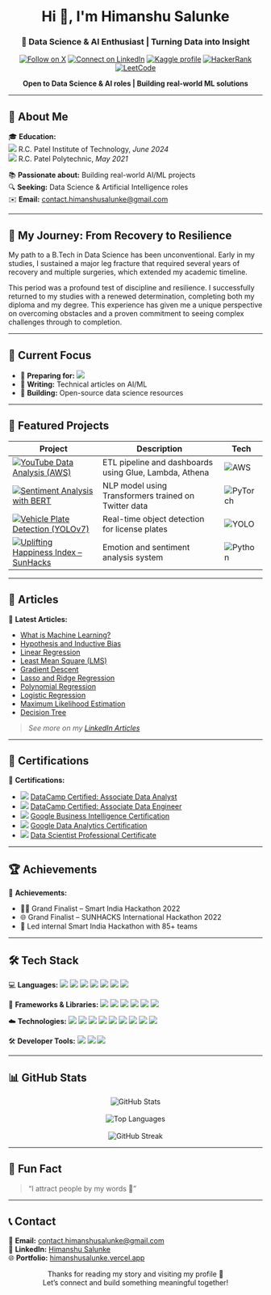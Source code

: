 <!-- Profile Header -->
<h1 align="center">Hi 👋, I'm Himanshu Salunke</h1>
<h3 align="center">🚀 Data Science & AI Enthusiast | Turning Data into Insight</h3>

<p align="center">
  <a href="https://x.com/Wiser_0221"><img src="https://img.shields.io/twitter/follow/Wiser_0221?logo=twitter&style=for-the-badge" alt="Follow on X" /></a>
  <a href="https://linkedin.com/in/hr0221"><img src="https://img.shields.io/badge/LinkedIn-0077B5?style=for-the-badge&logo=linkedin" alt="Connect on LinkedIn" /></a>
  <a href="https://kaggle.com/hrs0221"><img src="https://img.shields.io/badge/Kaggle-20BEFF?style=for-the-badge&logo=kaggle" alt="Kaggle profile" /></a>
  <a href="https://www.hackerrank.com/profile/HimanshuSalunke"><img src="https://img.shields.io/badge/HackerRank-2EC866?style=for-the-badge&logo=hackerrank" alt="HackerRank" /></a>
  <a href="https://leetcode.com/u/himanshusalunke/"><img src="https://img.shields.io/badge/LeetCode-FE5F1B?style=for-the-badge&logo=leetcode" alt="LeetCode" /></a>
</p>

<p align="center">
  <b>Open to Data Science & AI roles | Building real-world ML solutions</b>
</p>

---

## 💼 About Me

🎓 <b>Education:</b>  
<img src="https://img.shields.io/badge/B.Tech-Data%20Science-blue?style=flat-square"> R.C. Patel Institute of Technology, <i>June 2024</i>  
<img src="https://img.shields.io/badge/Diploma-Computer%20Science-blue?style=flat-square"> R.C. Patel Polytechnic, <i>May 2021</i>  

📚 <b>Passionate about:</b> Building real-world AI/ML projects  
🔍 <b>Seeking:</b> Data Science & Artificial Intelligence roles  
✉️ <b>Email:</b> <a href="mailto:contact.himanshusalunke@gmail.com">contact.himanshusalunke@gmail.com</a>

---

## 🌄 My Journey: From Recovery to Resilience

My path to a B.Tech in Data Science has been unconventional. Early in my studies, I sustained a major leg fracture that required several years of recovery and multiple surgeries, which extended my academic timeline.

This period was a profound test of discipline and resilience. I successfully returned to my studies with a renewed determination, completing both my diploma and my degree. This experience has given me a unique perspective on overcoming obstacles and a proven commitment to seeing complex challenges through to completion.

---

## 🧭 Current Focus

- 🎯 <b>Preparing for:</b> <img src="https://img.shields.io/badge/GATE-2026-blueviolet?style=flat-square">  
- 📝 <b>Writing:</b> Technical articles on AI/ML  
- 🌱 <b>Building:</b> Open-source data science resources

---

## 🚀 Featured Projects

| Project | Description | Tech |
|---------|-------------|------|
| [![YouTube Data Analysis (AWS)](https://img.shields.io/badge/-YouTube%20Data%20Analysis%20(AWS)-blue?style=for-the-badge&logo=amazon-aws)](https://github.com/HRS0221/Data-Engineering-Youtube-Data-Analysis) | ETL pipeline and dashboards using Glue, Lambda, Athena | ![AWS](https://img.shields.io/badge/AWS-232F3E?style=flat-square&logo=amazon-aws&logoColor=white) |
| [![Sentiment Analysis with BERT](https://img.shields.io/badge/-Sentiment%20Analysis%20with%20BERT-yellow?style=for-the-badge&logo=pytorch)](https://github.com/HRS0221/Sentiment-Analysis-with-Deep-Learning-Using-Bert) | NLP model using Transformers trained on Twitter data | ![PyTorch](https://img.shields.io/badge/PyTorch-EE4C2C?style=flat-square&logo=pytorch&logoColor=white) |
| [![Vehicle Plate Detection (YOLOv7)](https://img.shields.io/badge/-Vehicle%20Plate%20Detection%20(YOLOv7)-green?style=for-the-badge&logo=opencv)](https://github.com/HRS0221/Smart-India-Hackathon-2022) | Real-time object detection for license plates | ![YOLO](https://img.shields.io/badge/YOLOv7-000000?style=flat-square&logoColor=white) |
| [![Uplifting Happiness Index – SunHacks](https://img.shields.io/badge/-Uplifting%20Happiness%20Index%20–%20SunHacks-orange?style=for-the-badge&logo=smile)](https://github.com/HRS0221/SUNHACK-International-Level-Hackathon) | Emotion and sentiment analysis system | ![Python](https://img.shields.io/badge/Python-3776AB?style=flat-square&logo=python&logoColor=white) |

---

## 📝 Articles

📰 <b>Latest Articles:</b>

- [What is Machine Learning?](https://www.linkedin.com/pulse/what-machine-learning-himanshu-salunke-dwgef/)  
- [Hypothesis and Inductive Bias](https://www.linkedin.com/pulse/what-hypothesis-inductive-bias-machine-learning-himanshu-salunke-yvqzf/)  
- [Linear Regression](https://www.linkedin.com/pulse/what-regression-machine-learning-himanshu-salunke-m0zff/)  
- [Least Mean Square (LMS)](https://www.linkedin.com/pulse/what-least-mean-square-lms-machine-learning-himanshu-salunke-mtp3f/)  
- [Gradient Descent](https://www.linkedin.com/pulse/what-gradient-descent-machine-learning-himanshu-salunke-ray0f/)  
- [Lasso and Ridge Regression](https://www.linkedin.com/pulse/what-lasso-ridge-regression-machine-learning-himanshu-salunke-eg3ff/)  
- [Polynomial Regression](https://www.linkedin.com/pulse/what-polynomial-regression-machine-learning-himanshu-salunke-xfqgc/)  
- [Logistic Regression](https://www.linkedin.com/pulse/what-logistic-regression-machine-learning-himanshu-salunke-266zf/)  
- [Maximum Likelihood Estimation](https://www.linkedin.com/pulse/maximum-likelihood-estimation-machine-learning-himanshu-salunke-igcbc/)  
- [Decision Tree](https://www.linkedin.com/pulse/decision-tree-machine-learning-himanshu-salunke-y02mf/)  

> _See more on my [LinkedIn Articles](https://www.linkedin.com/in/hr0221/details/recent-activity/posts/)_

---

## 📜 Certifications

🏅 <b>Certifications:</b>

- <img src="https://img.shields.io/badge/DataCamp-Associate%20Data%20Analyst-3DDC91?style=flat-square&logo=datacamp"> [DataCamp Certified: Associate Data Analyst](https://drive.google.com/file/d/1sRj_7Guc-tVBmw_bNZnBh6EcVmZUj1es/view)
- <img src="https://img.shields.io/badge/DataCamp-Associate%20Data%20Engineer-3DDC91?style=flat-square&logo=datacamp"> [DataCamp Certified: Associate Data Engineer](https://drive.google.com/file/d/1JseSVzsLL9maBkDioIufZIjpuhb07bSX/view)
- <img src="https://img.shields.io/badge/Google-Business%20Intelligence-4285F4?style=flat-square&logo=google"> [Google Business Intelligence Certification](https://drive.google.com/file/d/1CSfaO1kV1XpbChKfmWojA44Ge3xgVRvM/view)
- <img src="https://img.shields.io/badge/Google-Data%20Analytics-4285F4?style=flat-square&logo=google"> [Google Data Analytics Certification](https://drive.google.com/file/d/1lrOPW3huOrYh1s5oakKSYOCJZHOKMq93/view)
- <img src="https://img.shields.io/badge/DataCamp-Data%20Scientist%20Professional-3DDC91?style=flat-square&logo=datacamp"> [Data Scientist Professional Certificate](https://drive.google.com/file/d/1CQIOT7vUbOoVcX7dwVmBBZNH9FOPiKrm/view)

---

## 🏆 Achievements

🥇 <b>Achievements:</b>

- 👨‍💻 Grand Finalist – Smart India Hackathon 2022  
- 🌐 Grand Finalist – SUNHACKS International Hackathon 2022  
- 🧠 Led internal Smart India Hackathon with 85+ teams  

---

## 🛠️ Tech Stack

💻 <b>Languages:</b> <img src="https://img.shields.io/badge/Python-3776AB?style=flat-square&logo=python&logoColor=white"> <img src="https://img.shields.io/badge/SQL-00758F?style=flat-square&logo=mysql&logoColor=white"> <img src="https://img.shields.io/badge/Java-007396?style=flat-square&logo=java&logoColor=white"> <img src="https://img.shields.io/badge/C-00599C?style=flat-square&logo=c&logoColor=white"> <img src="https://img.shields.io/badge/C++-00599C?style=flat-square&logo=c%2B%2B&logoColor=white"> <img src="https://img.shields.io/badge/HTML-E34F26?style=flat-square&logo=html5&logoColor=white"> <img src="https://img.shields.io/badge/CSS-1572B6?style=flat-square&logo=css3&logoColor=white">  

🧩 <b>Frameworks & Libraries:</b> <img src="https://img.shields.io/badge/Flask-000000?style=flat-square&logo=flask&logoColor=white"> <img src="https://img.shields.io/badge/Tensorflow-FF6F00?style=flat-square&logo=tensorflow&logoColor=white"> <img src="https://img.shields.io/badge/PyTorch-EE4C2C?style=flat-square&logo=pytorch&logoColor=white"> <img src="https://img.shields.io/badge/Keras-D00000?style=flat-square&logo=keras&logoColor=white"> <img src="https://img.shields.io/badge/YOLOv7-000000?style=flat-square&logoColor=white"> <img src="https://img.shields.io/badge/scikit--learn-F7931E?style=flat-square&logo=scikitlearn&logoColor=white">  

☁️ <b>Technologies:</b> <img src="https://img.shields.io/badge/AWS%20Glue-232F3E?style=flat-square&logo=amazon-aws&logoColor=white"> <img src="https://img.shields.io/badge/Lambda-FF9900?style=flat-square&logo=aws-lambda&logoColor=white"> <img src="https://img.shields.io/badge/Athena-232F3E?style=flat-square&logo=amazon-aws&logoColor=white"> <img src="https://img.shields.io/badge/S3-569A31?style=flat-square&logo=amazon-s3&logoColor=white"> <img src="https://img.shields.io/badge/IBM%20Watson%20Studio-052FAD?style=flat-square&logo=ibm&logoColor=white"> <img src="https://img.shields.io/badge/Docker-2496ED?style=flat-square&logo=docker&logoColor=white"> <img src="https://img.shields.io/badge/QuickSight-232F3E?style=flat-square&logo=amazon-aws&logoColor=white"> <img src="https://img.shields.io/badge/Tableau-0081CB?style=flat-square&logo=tableau&logoColor=white"> <img src="https://img.shields.io/badge/PowerBI-F2C811?style=flat-square&logo=powerbi&logoColor=black">  

🛠️ <b>Developer Tools:</b> <img src="https://img.shields.io/badge/Git-F05032?style=flat-square&logo=git&logoColor=white"> <img src="https://img.shields.io/badge/Docker-2496ED?style=flat-square&logo=docker&logoColor=white"> <img src="https://img.shields.io/badge/VS%20Code-007ACC?style=flat-square&logo=visual-studio-code&logoColor=white">  

---

## 📊 GitHub Stats

<p align="center">
  <img src="https://github-readme-stats.vercel.app/api?username=hrs0221&show_icons=true&theme=radical" alt="GitHub Stats" />
  <br><br>
  <img src="https://github-readme-stats.vercel.app/api/top-langs/?username=hrs0221&layout=compact&theme=radical" alt="Top Languages" />
  <br><br>
  <img src="https://github-readme-streak-stats.herokuapp.com/?user=hrs0221&theme=dark" alt="GitHub Streak" />
</p>

---

## 💬 Fun Fact

> “I attract people by my words 🙂”

---

## 📞 Contact

📧 <b>Email:</b> <a href="mailto:contact.himanshusalunke@gmail.com">contact.himanshusalunke@gmail.com</a>  
🔗 <b>LinkedIn:</b> <a href="https://www.linkedin.com/in/hr0221/">Himanshu Salunke</a>  
🌐 <b>Portfolio:</b> <a href="https://himanshusalunke.vercel.app">himanshusalunke.vercel.app</a>

<p align="center">Thanks for reading my story and visiting my profile 🙏<br>Let’s connect and build something meaningful together!</p>
